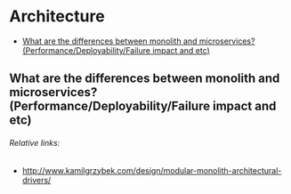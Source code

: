 # Architecture
- [What are the differences between monolith and microservices? (Performance/Deployability/Failure impact and etc)](#what-are-the-differences-between-monolith-and-microservices-performancedeployabilityfailure-impact-and-etc)

## What are the differences between monolith and microservices? (Performance/Deployability/Failure impact and etc)
###### Relative links:
- http://www.kamilgrzybek.com/design/modular-monolith-architectural-drivers/